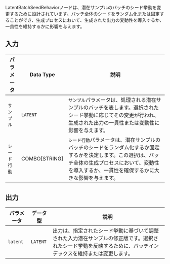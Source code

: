 
LatentBatchSeedBehaviorノードは、潜在サンプルのバッチのシード挙動を変更するために設計されています。バッチ全体のシードをランダム化または固定することができ、生成プロセスにおいて、生成された出力の変動性を導入するか、一貫性を維持するかに影響を与えます。

## 入力

| パラメータ       | Data Type | 説明 |
|-----------------|--------------|-------------|
| `サンプル`       | `LATENT`     | `サンプル`パラメータは、処理される潜在サンプルのバッチを表します。選択されたシード挙動に応じてその変更が行われ、生成された出力の一貫性または変動性に影響を与えます。 |
| `シード行動`  | COMBO[STRING] | `シード行動`パラメータは、潜在サンプルのバッチのシードをランダム化するか固定するかを決定します。この選択は、バッチ全体の生成プロセスにおいて、変動性を導入するか、一貫性を確保するかに大きな影響を与えます。 |

## 出力

| パラメータ | データ型 | 説明 |
|-----------|-------------|-------------|
| `latent`  | `LATENT`    | 出力は、指定されたシード挙動に基づいて調整された入力潜在サンプルの修正版です。選択されたシード挙動を反映するために、バッチインデックスを維持または変更します。 |
